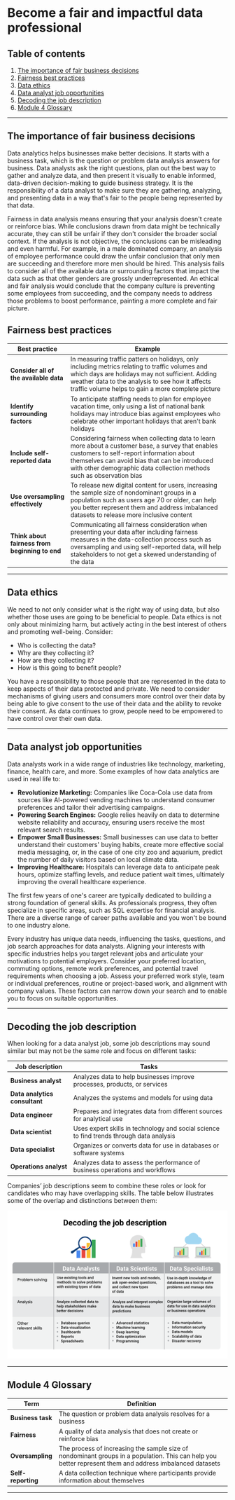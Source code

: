 # Become a fair and impactful data professional

## Table of contents

1. [The importance of fair business decisions](#the-importance-of-fair-business-decisions)
2. [Fairness best practices](#fairness-best-practices)
3. [Data ethics](#data-ethics)
4. [Data analyst job opportunities](#data-analyst-job-opportunities)
5. [Decoding the job description](#decoding-the-job-description)
6. [Module 4 Glossary](#module-4-glossary)

---

## The importance of fair business decisions

Data analytics helps businesses make better decisions. It starts with a business task, which is the question or problem data analysis answers for business. Data analysts ask the right questions, plan out the best way to gather and analyze data, and then present it visually to enable informed, data-driven decision-making to guide business strategy. It is the responsibility of a data analyst to make sure they are gathering, analyzing, and presenting data in a way that's fair to the people being represented by that data.

Fairness in data analysis means ensuring that your analysis doesn't create or reinforce bias.  While conclusions drawn from data might be technically accurate, they can still be unfair if they don't consider the broader social context. If the analysis is not objective, the conclusions can be misleading and even harmful. For example, in a male dominated company, an analysis of employee performance could draw the unfair conclusion that only men are succeeding and therefore more men should be hired. This analysis fails to consider all of the available data or surrounding factors that impact the data such as that other genders are grossly underrepresented. An ethical and fair analysis would conclude that the company culture is preventing some employees from succeeding, and the company needs to address those problems to boost performance, painting a more complete and fair picture.

## Fairness best practices

| Best practice | Example |
| --- | --- |
| **Consider all of the available data** | In measuring traffic patters on holidays, only including metrics relating to traffic volumes and which days are holidays may not sufficient. Adding weather data to the analysis to see how it affects traffic volume helps to gain a more complete picture |
| **Identify surrounding factors** | To anticipate staffing needs to plan for employee vacation time, only using a list of national bank holidays may introduce bias against employees who celebrate other important holidays that aren't bank holidays |
| **Include self-reported data** | Considering fairness when collecting data to learn more about a customer base, a survey that enables customers to self-report information about themselves can avoid bias that can be introduced with other demographic data collection methods such as observation bias |
| **Use oversampling effectively** | To release new digital content for users, increasing the sample size of nondominant groups in a population such as users age 70 or older, can help you better represent them and address imbalanced datasets to release more inclusive content |
| **Think about fairness from beginning to end** | Communicating all fairness consideration when presenting your data after including fairness measures in the data-collection process such as oversampling and using self-reported data, will help stakeholders to not get a skewed understanding of the data |

---

## Data ethics

We need to not only consider what is the right way of using data, but also whether those uses are going to be beneficial to people. 
Data ethics is not only about minimizing harm, but actively acting in the best interest of others and promoting well-being. Consider:

- Who is collecting the data?
- Why are they collecting it?
- How are they collecting it?
- How is this going to benefit people?

You have a responsibility to those people that are represented in the data to keep aspects of their data protected and private. We need to consider mechanisms of giving users and consumers more control over their data by being able to give consent to the use of their data and the ability to revoke their consent. As data continues to grow, people need to be empowered to have control over their own data.

---

## Data analyst job opportunities

Data analysts work in a wide range of industries like technology, marketing, finance, health care, and more. Some examples of how data analytics are used in real life to:

- **Revolutionize Marketing:** Companies like Coca-Cola use data from sources like AI-powered vending machines to understand consumer preferences and tailor their advertising campaigns.
- **Powering Search Engines:** Google relies heavily on data to determine website reliability and accuracy, ensuring users receive the most relevant search results.
- **Empower Small Businesses:** Small businesses can use data to better understand their customers' buying habits, create more effective social media messaging, or, in the case of one city zoo and aquarium, predict the number of daily visitors based on local climate data.
- **Improving Healthcare:** Hospitals can leverage data to anticipate peak hours, optimize staffing levels, and reduce patient wait times, ultimately improving the overall healthcare experience.

The first few years of one's career are typically dedicated to building a strong foundation of general skills.
As professionals progress, they often specialize in specific areas, such as SQL expertise for financial analysis. There are a diverse range of career paths available and you won't be bound to one industry alone.

Every industry has unique data needs, influencing the tasks, questions, and job search approaches for data analysts. Aligning your interests with specific industries helps you target relevant jobs and articulate your motivations to potential employers. Consider your preferred location, commuting options, remote work preferences, and potential travel requirements when choosing a job. Assess your preferred work style, team or individual preferences, routine or project-based work, and alignment with company values. These factors can narrow down your search and to enable you to focus on suitable opportunities.

---

## Decoding the job description

When looking for a data analyst job, some job descriptions may sound similar but may not be the same role and focus on different tasks:

| Job description | Tasks |
| --- | --- |
| **Business analyst** | Analyzes data to help businesses improve processes, products, or services |
| **Data analytics consultant** | Analyzes the systems and models for using data |
| **Data engineer** | Prepares and integrates data from different sources for analytical use |
| **Data scientist** | Uses expert skills in technology and social science to find trends through data analysis |
| **Data specialist** | Organizes or converts data for use in databases or software systems |
| **Operations analyst** | Analyzes data to assess the performance of business operations and workflows

Companies’ job descriptions seem to combine these roles or look for candidates who may have overlapping skills. The table below illustrates some of the overlap and distinctions between them:

![Data Job Descriptions](/images/data-job-descriptions.png 'Data Job Descriptions')

---

## Module 4 Glossary

| Term | Definition |
| --- | --- |
| **Business task** | The question or problem data analysis resolves for a business |
| **Fairness** | A quality of data analysis that does not create or reinforce bias |
| **Oversampling** | The process of increasing the sample size of nondominant groups in a population. This can help you better represent them and address imbalanced datasets |
| **Self-reporting** | A data collection technique where participants provide information about themselves |

---
